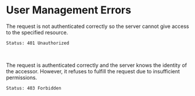# User Management Errors

The request is not authenticated correctly so the server
cannot give access to the specified resource.

```http request
Status: 401 Unauthorized
```

<br/>

The request is authenticated correctly and the server knows
the identity of the accessor. However, it refuses to fulfill
the request due to insufficient permissions.

```http request
Status: 403 Forbidden
```
